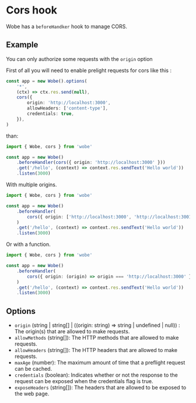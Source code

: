 # Cors hook

Wobe has a `beforeHandker` hook to manage CORS.

## Example

You can only authorize some requests with the `origin` option

First of all you will need to enable prelight requests for cors like this :

```ts
const app = new Wobe().options(
	'*',
	(ctx) => ctx.res.send(null),
	cors({
		origin: 'http://localhost:3000',
		allowHeaders: ['content-type'],
		credentials: true,
	}),
)
```

than: 

```ts
import { Wobe, cors } from 'wobe'

const app = new Wobe()
	.beforeHandler(cors({ origin: 'http://localhost:3000' }))
	.get('/hello', (context) => context.res.sendText('Hello world'))
	.listen(3000)
```

With multiple origins.

```ts
import { Wobe, cors } from 'wobe'

const app = new Wobe()
	.beforeHandler(
		cors({ origin: ['http://localhost:3000', 'http://localhost:3001'] }),
	)
	.get('/hello', (context) => context.res.sendText('Hello world'))
	.listen(3000)
```

Or with a function.

```ts
import { Wobe, cors } from 'wobe'

const app = new Wobe()
	.beforeHandler(
		cors({ origin: (origin) => origin === 'http://localhost:3000' }),
	)
	.get('/hello', (context) => context.res.sendText('Hello world'))
	.listen(3000)
```

## Options

-   `origin` (string | string[] | ((origin: string) => string | undefined | null)) : The origin(s) that are allowed to make requests.
-   `allowMethods` (string[]): The HTTP methods that are allowed to make requests.
-   `allowHeaders` (string[]): The HTTP headers that are allowed to make requests.
-   `maxAge` (number): The maximum amount of time that a preflight request can be cached.
-   `credentials` (boolean): Indicates whether or not the response to the request can be exposed when the credentials flag is true.
-   `exposeHeaders` (string[]): The headers that are allowed to be exposed to the web page.
